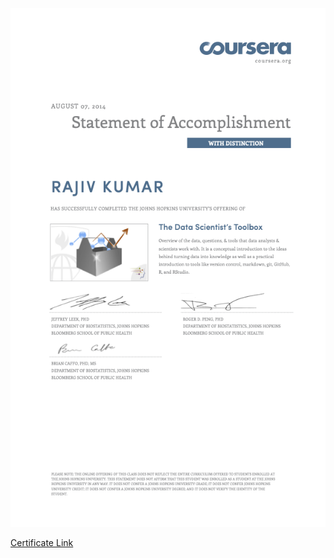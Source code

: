 ![GettingAndCleaningData](../cert/TheDataScientistToolbox.png)

<a href="https://www.coursera.org/course/datascitoolbox" target="_blank" rel="noopener noreferrer">Certificate Link</a>